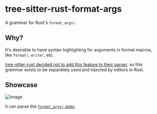 # tree-sitter-rust-format-args

A grammar for Rust's `format_args!`.

## Why?

It's desirable to have syntax highlighting for arguments in format macros, like `format!`, `write!`, etc.

[tree-sitter-rust decided not to add this feature to their parser](https://github.com/tree-sitter/tree-sitter-rust/pull/164), so this grammar exists to be separately used and injected by editors in Rust.

## Showcase


![image](https://github.com/user-attachments/assets/d2b06b05-d922-443f-af31-0bf7219526cb)

It can parse the [`format_args!` spec](https://doc.rust-lang.org/std/fmt/index.html#syntax)

